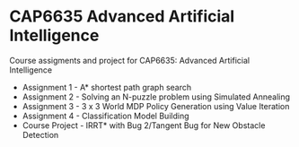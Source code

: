 # CAP6635 Advanced Artificial Intelligence
Course assigments and project for CAP6635: Advanced Artificial Intelligence

* Assignment 1 - A* shortest path graph search
* Assignment 2 - Solving an N-puzzle problem using Simulated Annealing
* Assignment 3 - 3 x 3 World MDP Policy Generation using Value Iteration
* Assignment 4 - Classification Model Building
* Course Project - IRRT* with Bug 2/Tangent Bug for New Obstacle Detection
